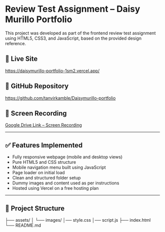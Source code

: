 # Review Test Assignment – Daisy Murillo Portfolio

This project was developed as part of the frontend review test assignment using HTML5, CSS3, and JavaScript, based on the provided design reference.

## 🔗 Live Site

https://daisymurillo-portfolio-1sm2.vercel.app/

## 📁 GitHub Repository

https://github.com/tanvirkamble/Daisymurillo-portfolio

## 🎥 Screen Recording

[Google Drive Link – Screen Recording](https://drive.google.com/file/d/1n3SJRR1Po31UbFJB2cqcvtKjYcyqI3Hn/view?usp=sharing)

---

## ✅ Features Implemented

- Fully responsive webpage (mobile and desktop views)
- Pure HTML5 and CSS structure
- Mobile navigation menu built using JavaScript
- Page loader on initial load
- Clean and structured folder setup
- Dummy images and content used as per instructions
- Hosted using Vercel on a free hosting plan

---

## 📁 Project Structure

├── assets/
│ └── images/
│── style.css
│── script.js
├── index.html
└── README.md
